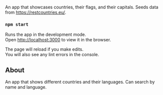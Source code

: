 An app that showcases countries, their flags, and their capitals. Seeds data from https://restcountries.eu/.

### `npm start`

Runs the app in the development mode.<br />
Open [http://localhost:3000](http://localhost:3000) to view it in the browser.

The page will reload if you make edits.<br />
You will also see any lint errors in the console.

## About

An app that shows different countries and their languages. Can search by name and language.

